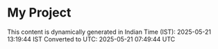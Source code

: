 # My Project

This content is dynamically generated in Indian Time (IST): 2025-05-21 13:19:44 IST
Converted to UTC: 2025-05-21 07:49:44 UTC
